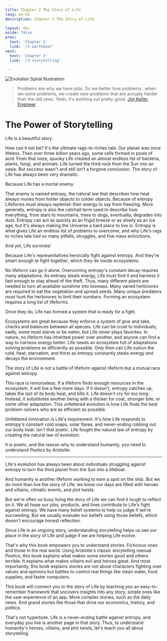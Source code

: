 ```yaml
---
title: Chapter 2 The Story of Life
lang: en-US
description: Chapter 2 The Story of Life

layout: doc
aside: false
prev:
  text: 'Chapter 1'
  link: '/1-earthboat'
next:
  text: 'Chapter 3'
  link: '/3-storytelling'

---
```


<!-- <https://www.quora.com/What-is-entropy-in-laymans-terms/answers/17058625>
<https://en.m.wikipedia.org/w/index.php?title=What_Is_Life%3F&_(Schr%C3%B6dinger)=>
<Note somewhere that this is not a scientific breakdown. A general observation that things get colder and more disorganized, and life requries heat and organization to prosper.> -->

![Evolution Spiral Illustration](/assets/img/ill-evolution-spiral2.png)

>Problems are why we have jobs. So we better love problems...when we solve problems, we create new problems that are actually harder than the old ones. Yeah, it's working out pretty good.
[Jim Keller, Engineer ](https://youtu.be/EFWUp39VTYw?t=48)

# The Power of Storytelling

Life is a beautiful story.

How can it not be? It's the ultimate rags-to-riches tale. Our planet was once lifeless. Then over three billion years ago, some cells formed in pools of acid. From that ooze, spunky Life created an almost endless list of bacteria, plants, fungi, and animals. Life turned the third rock from the Sun into an oasis. But success wasn't and still isn't a forgone conclusion. The story of Life has always been very dramatic.

Because Life has a mortal enemy.

That enemy is named entropy, the natural law that describes how heat always moves from hotter objects to colder objects. Because of entropy Lifeforms must always replenish their energy to say from freezing. More generally, entropy is also the catchall term used to describe how everything, from stars to mountains, trees to dogs, eventually, degrades into dust. Entropy can act as quickly as an frigid breeze or as slowly as an ice age, but it's always making the Universe a hard place to live in. Entropy is what gives Life an endless list of problems to overcome, and why Life's rags to riches tale had so many pitfalls, struggles, and five mass extinctions.

And yet, Life survives!

Because Life's representatives heroically fight against entropy. And they're smart enough to fight together, which they do inside ecosystems.

No lifeform can go it alone. Overcoming entropy's constant decay requires many adaptations. As entropy steals energy, Life must find it and harness it fast enough to stay ahead of the theft. Thus, many different plants are needed to turn all available sunshine into biomass. Many varied herbivores are required to eat the vegetation and spread seeds. Many unique predators must hunt the herbivores to limit their numbers. Forming an ecosystem requires a long list of lifeforms. 

Once they do, Life has formed a system that is ready for a fight.

Ecosystems are great because they enforce a system of give and take, checks and balances between all species. Life can be cruel to individuals; sadly, some must starve or be eaten, but Life never plays favorites. In nature, no lifeform has inherited power over another, and anyone can find a way to harness energy better. Life needs an ecosystem full of adaptations solving problems as efficiently as possible. Only then can Life outrun the cold, heat, starvation, and thirst as entropy constantly steals energy and decays the environment.

The story of Life is not a battle of lifeform against lifeform but a mutual race against entropy.

This race is remorseless. If a lifeform finds enough resources in the ecosystem, it will live a few more days. If it doesn't, entropy catches up, takes the last of its body heat, and kills it. Life doesn't cry for too long. Instead, it substitutes another being with a thicker fur coat, stronger bite, or some other adaptation. This unfettered evolution is how Life finds the best problem-solvers who are as efficient as possible.

Unfettered innovation is Life's requirement. It's how Life responds to entropy's constant cold snaps, solar flares, and never-ending robbing out our body heat. Isn't that poetic. Life fought the natural law of entropy by creating the natural law of evolution. 

It is poetic, and the reason why to understand humanity, you need to understand _Poetics_ by Aristotle.

---

Life's evolution has always been about individuals struggling against entropy to turn the third planet from the Sun into a lifeboat.

And humanity is another lifeform working to earn a spot on the ship. But we do more than live the story of Life; we know our days are filled with heroes and villains, climatic events, and plot twists.

But we're often so busy living the story of Life we can find it tough to reflect on it. We all hope our jobs, products, and lives contribute to Life's fight against entropy. We have many belief systems to help us judge if we're succeeding. But we usually evaluate our beliefs using those beliefs, which doesn't encourage honest reflection.

Since Life is an ongoing story, understanding storytelling helps us see our place in the story of Life and judge if we are helping Life evolve.

That's why this book empowers you to understand stories. Ficticious ones and those in the real world. Using Aristotle's classic storytelling manual _Poetics_, this book explains what makes some stories good and others terrible. It explains what makes villains evil and heroes great. And most importantly, this book explains stories are not about characters fighting over values and opinions but battles to control real things like clean water, food supplies, and faster computers.

This book will connect you to the story of Life by teaching you an easy-to-remember framework that uncovers insights into any story, simple ones like the user experience of an app. More complex stories, such as the daily news. And grand stories like those that drive our economics, history, and politics.

That's not hyperbole. Life is a never-ending battle against entropy, and everyday you live is another page in that story. Thus, to understand humanity's heroes, villains, and plot twists, let's teach you all about storytelling.